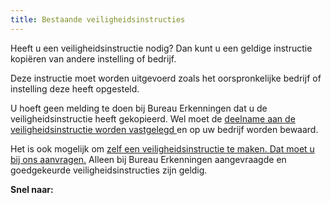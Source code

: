```yaml
---
title: Bestaande veiligheidsinstructies
---
```

Heeft u een veiligheidsinstructie nodig? Dan kunt u een geldige instructie kopiëren van andere instelling of bedrijf. 

Deze instructie moet worden uitgevoerd zoals het oorspronkelijke bedrijf of instelling deze heeft opgesteld. 

U hoeft geen melding te doen bij Bureau Erkenningen dat u de veiligheidsinstructie heeft gekopieerd. Wel moet de [deelname aan de veiligheidsinstructie worden vastgelegd ](http://erkenningencontentsite.netlify.com/licenties/welke-licenties-zijn-er/veiligheidsinstructies-administreren/)en op uw bedrijf worden bewaard.

Het is ook mogelijk om [zelf een veiligheidsinstructie te maken. Dat moet u bij ons aanvragen.](/licenties/welke-licenties-zijn-er/veiligheidsinstructies-aanvragen) Alleen bij Bureau Erkenningen aangevraagde en goedgekeurde veiligheidsinstructies zijn geldig.

**Snel naar:**

<link-container>

<link-button link='{"name": "Veiligheids instructie aanvragen","url": "/licenties/welke-licenties-zijn-er/veiligheidsinstructies-aanvragen"}' />

</link-container>

<link-container>

<link-button link='{"name": "Veiligheids instructie registreren","url": "/licenties/welke-licenties-zijn-er/veiligheidsinstructies-registreren"}' />

</link-container>
